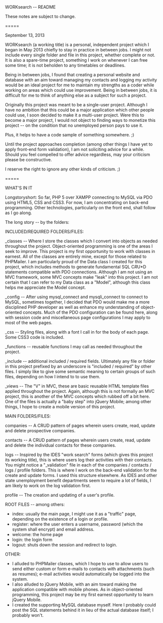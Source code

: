 WORKsearch -- README

These notes are subject to change.

=====

September 13, 2013

WORKsearch (a working title) is a personal, independent project which I began in
May 2013 chiefly to stay in practice in between jobs. I might not include every
single folder and file in this project, whether complete or not. It is also a
spare-time project, something I work on whenever I can free some time; it is not
beholden to any timetables or deadlines.

Being in between jobs, I found that creating a personal website and database
with an aim toward managing my contacts and logging my activity would be an
ideal project for me to maintain my strengths as a coder while working on areas
which could use improvement. Being in between jobs, it is difficult for me to
think of anything else as a subject for such a project.

Originally this project was meant to be a single-user project. Although I have
no ambition that this could be a major application which other people could use,
I soon decided to make it a multi-user project. Were this to become a major
project, I would not object to finding ways to monetize this project -- on the
condition that no unemployed person pays to use it.

Plus, it helps to have a code sample of something somewhere. ;)

Until the project approaches completion (among other things I have yet to apply
front-end form validation), I am not soliciting advice for a while. Should you
feel compelled to offer advice regardless, may your criticism please be
constructive.

I reserve the right to ignore any other kinds of criticism. ;)

=====

WHAT'S IN IT

Longstoryshort: So far, PHP 5 over XAMPP connecting to MySQL via PDO using
HTML5, CSS and CSS3. For now, I am concentrating on back-end programming. Other
technologies, particularly on the front end, shall follow as I go along. 

The long story -- by the folders:

INCLUDED/REQUIRED FOLDERS/FILES:

_classes -- Where I store the classes which I convert into objects as needed
throughout the project. Object-oriented programming is one of the areas I seek
to improve. This project is my first opportunity to work with classes in
earnest. All of the classes are entirely mine, except for those related to
PHPMailer. I am particularly proud of the Data class I created for this project,
which includes methods to generate fundamental SQL C*R*U*D statements compatible
with PDO connections. Although I am not using an MVC framework, some MVC
concepts make "leak" into this project. I am not certain that I can refer to my
Data class as a "Model", although this class helps me appreciate the Model
concept.

_config -- After using mysql_connect and mysqli_connect to connect to MySQL,
sometimes together, I decided that PDO would make me a more disciplined PHP
developer as well as enhance my understanding of object-oriented concepts. Much
of the PDO configuration can be found here, along with session code and
miscellaneous page configurations I may apply to most of the web pages.

_css -- Styling files, along with a font I call in for the body of each page.
Some CSS3 code is included.

_functions -- reusable functions I may call as needed throughout the project.

_include -- additional included / required fields. Ultimately any file or folder
in this project prefixed by an underscore is "included / required" by other
files. I simply like to give some semantic meaning to certain groups of such
files, depending on how I intend to to use them.

_views -- The "V" in MVC, these are basic reusable HTML template files applied
throughout the project. Again, although this is not formally an MVC project,
this is another of the MVC concepts which rubbed off a bit here. One of the
files is actually a "baby step" into jQuery Mobile; among other things, I hope
to create a mobile version of this project.

MAIN FOLDERS/FILES:

companies -- A CRUD pattern of pages wherein users create, read, update and
delete prospective companies.

contacts -- A CRUD pattern of pages wherein users create, read, update and
delete the individual contacts for these companies.

logs -- Inspired by the IDES "work search" forms (which gives this project its
working title), this is where users log their activities with their contacts.
You might notice a "_validation" file in each of the companies / contacts / logs
/ profile folders. This is where I work on the back-end validation for the
create and update forms. I used this structure elsewhere. As IDES and other
state unemployment benefit departments seem to require a lot of fields, I am
likely to work on the log validation first.

profile -- The creation and updating of a user's profile.

ROOT FILES -- among others:
- index: usually the main page, I might use it as a "traffic" page, depending on
the existence of a login or profile.
- register: where the user enters a username, password (which the system shall
encrypt) and email address.
- welcome: the home page
- login: the login form
- logout: shuts down the session and redirect to login.

OTHER:

- I alluded to PHPMailer classes, which I hope to use to allow users to send
either custom or form e-mails to contacts with attachments (such as resumes);
e-mail activities would automatically be logged into the system.
- I also alluded to jQuery Mobile, with an aim toward making the application
compatible with mobile phones. As in object-oriented programming, this project
may be my first earnest opportunity to learn jQuery Mobile.
- I created the supporting MySQL database myself. Here I probably could post the
SQL statements behind it in lieu of the actual database itself; I probably
won't.